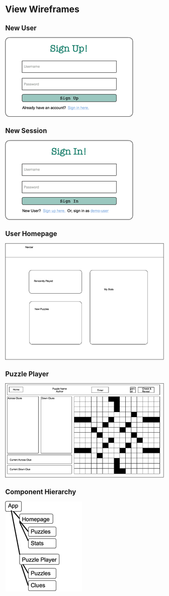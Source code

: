 # View Wireframes

## New User
![new-user]

## New Session
![new-session]

## User Homepage
![user-homepage]

## Puzzle Player
![puzzle-player]

## Component Hierarchy
![component-hierarchy]

[new-user]: ./wireframes/new_user.png
[new-session]: ./wireframes/new_session.png
[user-homepage]: ./wireframes/user_homepage.png
[puzzle-player]: ./wireframes/puzzle_player.png
[component-hierarchy]: ./wireframes/component_hierarchy.png
